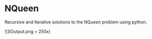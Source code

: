 # NQueen

Recursive and Iterative solutions to the NQueen problem using python.

![](Output.png = 250x)
